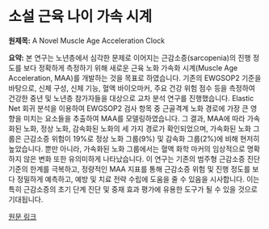 # 소설 근육 나이 가속 시계

**원제목:** A Novel Muscle Age Acceleration Clock

**요약:** 본 연구는 노년층에서 심각한 문제로 이어지는 근감소증(sarcopenia)의 진행 정도를 보다 정확하게 측정하기 위해 새로운 근육 노화 가속화 시계(Muscle Age Acceleration, MAA)를 개발하는 것을 목표로 하였습니다.  기존의 EWGSOP2 기준을 바탕으로, 신체 구성, 신체 기능, 혈액 바이오마커, 주요 건강 위험 점수 등을 측정하여 건강한 중년 및 노년층 참가자들을 대상으로  교차 분석 연구를 진행했습니다.  Elastic Net 회귀 분석을 이용하여 EWGSOP2 검사 항목 중 근골격계 노화 경로에 가장 큰 영향을 미치는 요소들을 추출하여 MAA를 모델링하였습니다.  그 결과, MAA에 따라 가속화된 노화, 정상 노화, 감속화된 노화의 세 가지 경로가 확인되었으며, 가속화된 노화 그룹은 근감소증 위험이 19%로 정상 노화 그룹(9%) 및 감속화 그룹(2%)에 비해 현저히 높았습니다.  뿐만 아니라, 가속화된 노화 그룹에서는 혈액 화학 마커의 임상적으로 명확하지 않은 변화 또한 유의미하게 나타났습니다.  이 연구는 기존의 범주형 근감소증 진단 기준의 한계를 극복하고,  정량적인 MAA 지표를 통해 근감소증 위험 및 진행 정도를 보다 정밀하게 예측하고, 예방 및 치료 전략 수립에 도움을 줄 수 있음을 시사합니다.  이는 특히 근감소증의 초기 단계 진단 및 중재 효과 평가에 유용한 도구가 될 수 있을 것으로 기대됩니다.

[원문 링크](https://www.fightaging.org/archives/2025/07/a-novel-muscle-age-acceleration-clock/)
